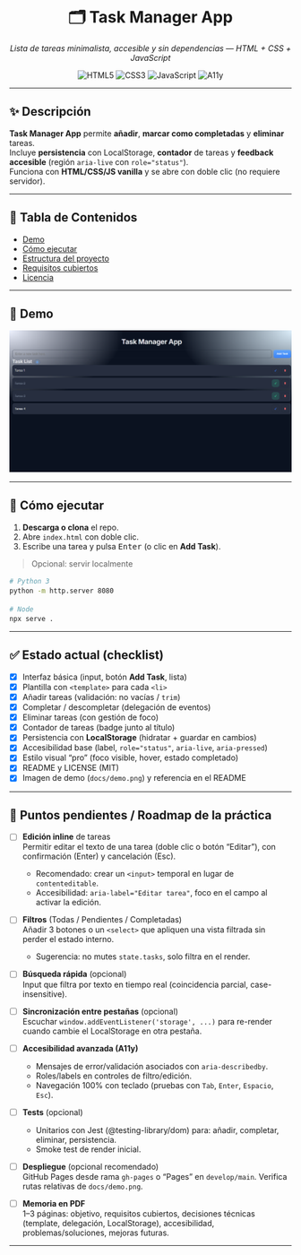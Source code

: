 <h1 align="center">🗂️ Task Manager App</h1>
<p align="center">
  <em>Lista de tareas minimalista, accesible y sin dependencias — HTML + CSS + JavaScript</em>
</p>

<p align="center">
  <img alt="HTML5" src="https://img.shields.io/badge/HTML5-E34F26?logo=html5&logoColor=fff&style=for-the-badge">
  <img alt="CSS3"  src="https://img.shields.io/badge/CSS3-1572B6?logo=css3&logoColor=fff&style=for-the-badge">
  <img alt="JavaScript" src="https://img.shields.io/badge/JavaScript-F7DF1E?logo=javascript&logoColor=000&style=for-the-badge">
  <img alt="A11y" src="https://img.shields.io/badge/Accessible-A11y-2E7D32?style=for-the-badge">
</p>

---

## ✨ Descripción
**Task Manager App** permite **añadir**, **marcar como completadas** y **eliminar** tareas.  
Incluye **persistencia** con LocalStorage, **contador** de tareas y **feedback accesible** (región `aria-live` con `role="status"`).  
Funciona con **HTML/CSS/JS vanilla** y se abre con doble clic (no requiere servidor).

---

## 📓 Tabla de Contenidos
- [Demo](#-demo)
- [Cómo ejecutar](#-cómo-ejecutar)
- [Estructura del proyecto](#-estructura-del-proyecto)
- [Requisitos cubiertos](#-requisitos-cubiertos)
- [Licencia](#-licencia)

---

## 📸 Demo
<p align="center">
  <!-- Sustituye esta ruta cuando tengas tu gif/captura -->
  <img src="PEC1/docs/demo1.png" alt="Demo de la aplicación" width="720">
</p>

---

## 🚀 Cómo ejecutar
1. **Descarga o clona** el repo.  
2. Abre `index.html` con doble clic.  
3. Escribe una tarea y pulsa <kbd>Enter</kbd> (o clic en **Add Task**).

> Opcional: servir localmente
```bash
# Python 3
python -m http.server 8080

# Node
npx serve .
```
---

## ✅ Estado actual (checklist)

- [x] Interfaz básica (input, botón **Add Task**, lista)
- [x] Plantilla con `<template>` para cada `<li>`
- [x] Añadir tareas (validación: no vacías / `trim`)
- [x] Completar / descompletar (delegación de eventos)
- [x] Eliminar tareas (con gestión de foco)
- [x] Contador de tareas (badge junto al título)
- [x] Persistencia con **LocalStorage** (hidratar + guardar en cambios)
- [x] Accesibilidad base (label, `role="status"`, `aria-live`, `aria-pressed`)
- [x] Estilo visual “pro” (foco visible, hover, estado completado)
- [x] README y LICENSE (MIT)
- [x] Imagen de demo (`docs/demo.png`) y referencia en el README

---

## 🎯 Puntos pendientes / Roadmap de la práctica

- [ ] **Edición inline** de tareas  
  Permitir editar el texto de una tarea (doble clic o botón “Editar”), con confirmación (Enter) y cancelación (Esc).  
  - Recomendado: crear un `<input>` temporal en lugar de `contenteditable`.
  - Accesibilidad: `aria-label="Editar tarea"`, foco en el campo al activar la edición.

- [ ] **Filtros** (Todas / Pendientes / Completadas)  
  Añadir 3 botones o un `<select>` que apliquen una vista filtrada sin perder el estado interno.  
  - Sugerencia: no mutes `state.tasks`, solo filtra en el render.

- [ ] **Búsqueda rápida** (opcional)  
  Input que filtra por texto en tiempo real (coincidencia parcial, case-insensitive).

- [ ] **Sincronización entre pestañas** (opcional)  
  Escuchar `window.addEventListener('storage', ...)` para re-render cuando cambie el LocalStorage en otra pestaña.

- [ ] **Accesibilidad avanzada (A11y)**  
  - Mensajes de error/validación asociados con `aria-describedby`.  
  - Roles/labels en controles de filtro/edición.  
  - Navegación 100% con teclado (pruebas con `Tab`, `Enter`, `Espacio`, `Esc`).

- [ ] **Tests** (opcional)  
  - Unitarios con Jest (@testing-library/dom) para: añadir, completar, eliminar, persistencia.  
  - Smoke test de render inicial.

- [ ] **Despliegue** (opcional recomendado)  
  GitHub Pages desde rama `gh-pages` o “Pages” en `develop/main`. Verifica rutas relativas de `docs/demo.png`.

- [ ] **Memoria en PDF**  
  1–3 páginas: objetivo, requisitos cubiertos, decisiones técnicas (template, delegación, LocalStorage), accesibilidad, problemas/soluciones, mejoras futuras.

---


